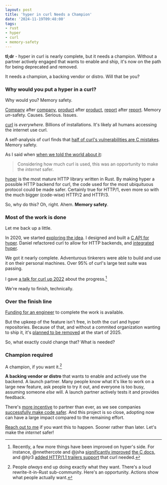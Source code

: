```yaml
---
layout: post
title: 'hyper in curl Needs a Champion'
date: '2024-11-19T09:48:00'
tags:
- rust
- hyper
- curl
- memory-safety
---
```


**tl;dr** - hyper in curl is nearly complete, but it needs a champion. Without a partner actively engaged that wants to enable and ship, it's now on the path for being deprecated and removed.

It needs a champion, a backing vendor or distro. Will that be you?

### Why would you put a hyper in a curl?

Why would you? Memory safety.

[Company](https://www.zdnet.com/article/microsoft-70-percent-of-all-security-bugs-are-memory-safety-issues/) after [company](https://www.chromium.org/Home/chromium-security/memory-safety), [product](https://security.googleblog.com/2019/05/queue-hardening-enhancements.html) after [product](https://hacks.mozilla.org/2019/02/rewriting-a-browser-component-in-rust/),  [report](https://langui.sh/2019/07/23/apple-memory-safety/) after [report](https://googleprojectzero.blogspot.com/p/0day.html). Memory _un_-safety. Causes. Serious. Issues.

[curl][] is _everywhere_. Billions of installations. It's likely all humans accessing the internet use curl.

A self-analysis of curl finds that [half of curl's vulnerabilities are C mistakes](https://daniel.haxx.se/blog/2021/03/09/half-of-curls-vulnerabilities-are-c-mistakes/). Memory safety.

As I said when [when we told the world about it](https://aws.amazon.com/blogs/opensource/how-using-hyper-in-curl-can-help-make-the-internet-safer/):

> Considering how much curl is used, this was an opportunity to make the _internet_ safer.

[hyper][] is the most mature HTTP library written in Rust. By making hyper a possible HTTP backend for curl, the code used for the most ubiquituous protocol could be made safer. Certainly true for HTTP/1, even more so with the much bigger (code-wise) HTTP/2 and HTTP/3.

So, why do this? Oh, right. Ahem. **Memory safety**.


### Most of the work is done

Let me back up a little.

In 2020, we started [exploring the idea](https://www.memorysafety.org/blog/memory-safe-curl/). I designed and built a [C API for hyper](https://docs.rs/hyper/latest/hyper/ffi/). Daniel refactored curl to allow for HTTP backends, and [integrated hyper](https://daniel.haxx.se/blog/2021/05/28/taking-hyper-curl-further/).

We got it nearly complete. Adventurous tinkerers were able to build and use it on their personal machines. Over 95% of curl's large test suite was passing.

I gave [a talk for curl up 2022](https://seanmonstar.com/blog/curl-up-2022-hyper-in-curl/) about the progress.[^since]

We're ready to finish, technically.

### Over the finish line

[Funding for an engineer](https://www.memorysafety.org/blog/memory-safe-curl/) to complete the work is available.

But the upkeep of the feature isn't free, in both the curl and hyper repositories. Because of that, and without a commited organization wanting to ship it, it's [planned to be removed](https://github.com/curl/curl/blob/7b12c36ca972d9e9a14088cdd88232385e619d44/docs/DEPRECATE.md#Hyper) at the start of 2025.

So, what exactly could change that? What is needed?

### Champion required

A champion, if you want it.[^want]

**A backing vendor or distro** that wants to enable and actively use the backend. A launch partner. Many people know what it's like to work on a large new feature, ask people to try it out, and everyone is too busy, assuming someone _else_ will. A launch partner actively tests it and provides feedback. 

There's [more incentive](https://thenewstack.io/feds-critical-software-must-drop-c-c-by-2026-or-face-risk/) to partner than ever, as we see companies [successfully make code safer](https://security.googleblog.com/2024/10/safer-with-google-advancing-memory.html). And this project is so close, adopting now can have a large impact compared to the remaining effort.

[Reach out to me][contact] if you want this to happen. Sooner rather than later. Let's make the _internet_ safer!

[^since]: Recently, a few more things have been improved on hyper's side. For instance, @nnethercote and @jsha [significantly improved](https://github.com/hyperium/hyper/pull/3296) [the C docs](https://github.com/hyperium/hyper/pull/3424), and  @hjr3 [added HTTP/1.1 trailers support](https://github.com/hyperium/hyper/pull/3637) that curl needed.

[^want]: People _always_ end up doing exactly what they want. There's a loud rewrite-it-in-Rust sub-community. Here's an opportunity. Actions show what people actually want.

[hyper]: https://hyper.rs
[curl]: https://curl.se
[contact]: https://seanmonstar.com/about#contact


